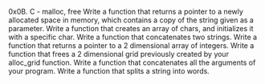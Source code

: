 0x0B. C - malloc, free Write a function that returns a pointer to a newly allocated space in memory, which contains a copy of the string given as a parameter. Write a function that creates an array of chars, and initializes it with a specific char. Write a function that concatenates two strings. Write a function that returns a pointer to a 2 dimensional array of integers. Write a function that frees a 2 dimensional grid previously created by your alloc_grid function. Write a function that concatenates all the arguments of your program. Write a function that splits a string into words.
